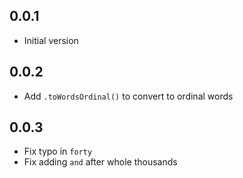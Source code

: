 ## 0.0.1

- Initial version

## 0.0.2

- Add `.toWordsOrdinal()` to convert to ordinal words

## 0.0.3

- Fix typo in `forty`
- Fix adding `and` after whole thousands 
